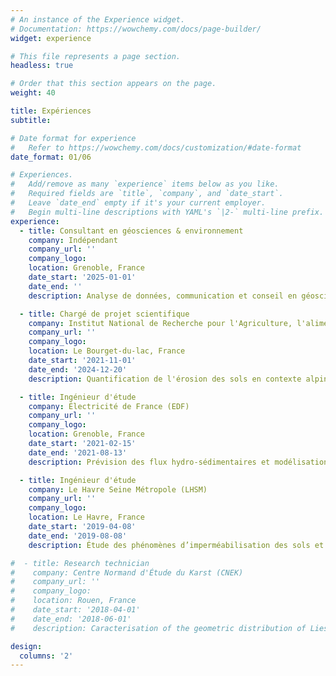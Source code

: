 ```yaml
---
# An instance of the Experience widget.
# Documentation: https://wowchemy.com/docs/page-builder/
widget: experience

# This file represents a page section.
headless: true

# Order that this section appears on the page.
weight: 40

title: Expériences
subtitle:

# Date format for experience
#   Refer to https://wowchemy.com/docs/customization/#date-format
date_format: 01/06

# Experiences.
#   Add/remove as many `experience` items below as you like.
#   Required fields are `title`, `company`, and `date_start`.
#   Leave `date_end` empty if it's your current employer.
#   Begin multi-line descriptions with YAML's `|2-` multi-line prefix.
experience:
  - title: Consultant en géosciences & environnement
    company: Indépendant
    company_url: ''
    company_logo:
    location: Grenoble, France
    date_start: '2025-01-01'
    date_end: ''
    description: Analyse de données, communication et conseil en géosciences & environnement.

  - title: Chargé de projet scientifique
    company: Institut National de Recherche pour l'Agriculture, l'alimentation et l'Environnement (INRAE)
    company_url: ''
    company_logo:
    location: Le Bourget-du-lac, France
    date_start: '2021-11-01'
    date_end: '2024-12-20'
    description: Quantification de l'érosion des sols en contexte alpin par l'intégration de la modélisation et des archives sédimentaires lacustres.

  - title: Ingénieur d'étude
    company: Électricité de France (EDF)
    company_url: ''
    company_logo:
    location: Grenoble, France
    date_start: '2021-02-15'
    date_end: '2021-08-13'
    description: Prévision des flux hydro-sédimentaires et modélisation de l'érosion des sols sur le réseau hydro-électrique EDF Alpes.

  - title: Ingénieur d'étude
    company: Le Havre Seine Métropole (LHSM)
    company_url: ''
    company_logo:
    location: Le Havre, France
    date_start: '2019-04-08'
    date_end: '2019-08-08'
    description: Étude des phénomènes d’imperméabilisation des sols et prévision des inondations par ruissellement sur le territoire de l'agglomération du Havre.

#  - title: Research technician
#    company: Centre Normand d'Étude du Karst (CNEK)
#    company_url: ''
#    company_logo:
#    location: Rouen, France
#    date_start: '2018-04-01'
#    date_end: '2018-06-01'
#    description: Caracterisation of the geometric distribution of Liesegang's phenomena in chalk (Normandy, France).

design:
  columns: '2'
---
```

